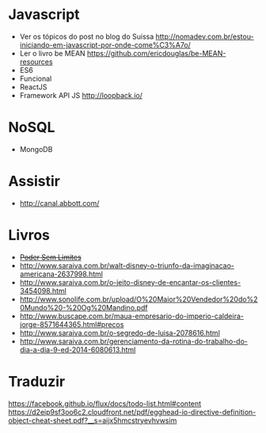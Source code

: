 Javascript
==========
- Ver os tópicos do post no blog do Suissa http://nomadev.com.br/estou-iniciando-em-javascript-por-onde-come%C3%A7o/
- Ler o livro be MEAN https://github.com/ericdouglas/be-MEAN-resources
- ES6
- Funcional
- ReactJS
- Framework API JS http://loopback.io/


NoSQL
=====
- MongoDB


Assistir
========
- http://canal.abbott.com/


Livros
======
- ~~[Poder Sem Limites](http://www.saraiva.com.br/poder-sem-limites-2866806.html)~~
- http://www.saraiva.com.br/walt-disney-o-triunfo-da-imaginacao-americana-2637998.html
- http://www.saraiva.com.br/o-jeito-disney-de-encantar-os-clientes-3454098.html
- http://www.sonolife.com.br/upload/O%20Maior%20Vendedor%20do%20Mundo%20-%20Og%20Mandino.pdf
- http://www.buscape.com.br/maua-empresario-do-imperio-caldeira-jorge-8571644365.html#precos
- http://www.saraiva.com.br/o-segredo-de-luisa-2078616.html
- http://www.saraiva.com.br/gerenciamento-da-rotina-do-trabalho-do-dia-a-dia-9-ed-2014-6080613.html


Traduzir
========
https://facebook.github.io/flux/docs/todo-list.html#content
https://d2eip9sf3oo6c2.cloudfront.net/pdf/egghead-io-directive-definition-object-cheat-sheet.pdf?__s=aijx5hmcstryevhvwsim
